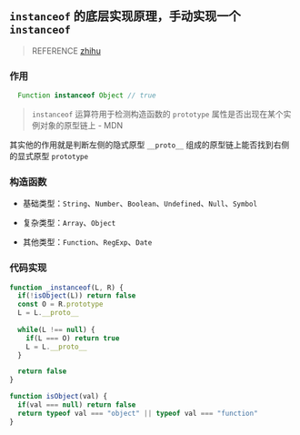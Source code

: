 ## `instanceof` 的底层实现原理，手动实现一个 `instanceof`

> REFERENCE [zhihu](https://zhuanlan.zhihu.com/p/105487552)

### 作用

```js
  Function instanceof Object // true
```

> `instanceof` 运算符用于检测构造函数的 `prototype` 属性是否出现在某个实例对象的原型链上 - MDN

其实他的作用就是判断左侧的隐式原型 `__proto__` 组成的原型链上能否找到右侧的显式原型 `prototype`

### 构造函数

- 基础类型：`String`、`Number`、`Boolean`、`Undefined`、`Null`、`Symbol`

- 复杂类型：`Array`、`Object`

- 其他类型：`Function`、`RegExp`、`Date`

### 代码实现

```js
function _instanceof(L, R) {
  if(!isObject(L)) return false 
  const O = R.prototype
  L = L.__proto__
  
  while(L !== null) {
    if(L === O) return true
    L = L.__proto__   
  }

  return false
}

function isObject(val) {
  if(val === null) return false
  return typeof val === "object" || typeof val === "function" 
}

```
